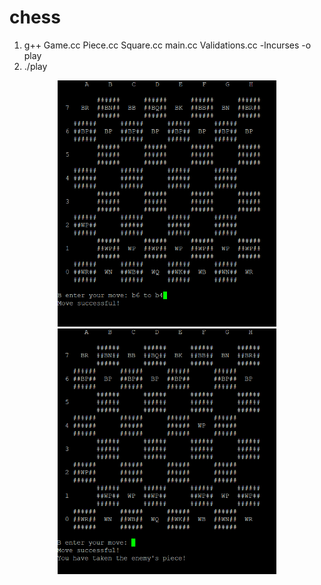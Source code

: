 # chess

1. g++ Game.cc Piece.cc Square.cc main.cc Validations.cc -lncurses -o play
2. ./play

<p align="center">
  <img src="chess2.png" width="350" title="hover text">
  <img src="chess.png" width="350" alt="accessibility text">
</p>
